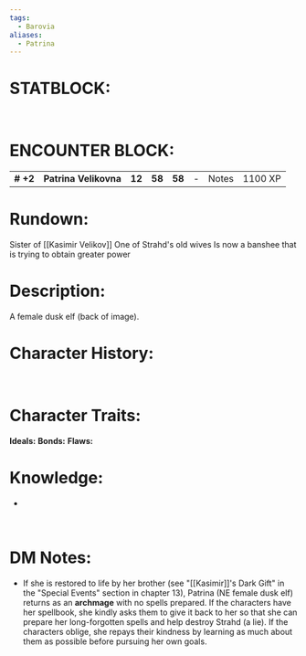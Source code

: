```yaml
---
tags:
  - Barovia
aliases:
  - Patrina
---
```

# **STATBLOCK:**

 

# **ENCOUNTER BLOCK:**

|           |                       |        |        |        |     |       |         |
|-----------|-----------------------|--------|--------|--------|-----|-------|---------|
| **\# +2** | **Patrina Velikovna** | **12** | **58** | **58** | \-  | Notes | 1100 XP |

# **Rundown:**

Sister of [[Kasimir Velikov]]
One of Strahd's old wives
Is now a banshee that is trying to obtain greater power


# **Description:**

A female dusk elf (back of image).

# **Character History:**

 
# **Character Traits:** 

**Ideals:**
**Bonds:**
**Flaws:**

# **Knowledge:**

-    

 

# **DM Notes:**

-   If she is restored to life by her brother (see "[[Kasimir]]'s Dark Gift" in the "Special Events" section in chapter 13), Patrina (NE female dusk elf) returns as an **archmage** with no spells prepared. If the characters have her spellbook, she kindly asks them to give it back to her so that she can prepare her long-forgotten spells and help destroy Strahd (a lie). If the characters oblige, she repays their kindness by learning as much about them as possible before pursuing her own goals.